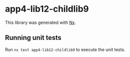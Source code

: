 # app4-lib12-childlib9

This library was generated with [Nx](https://nx.dev).

## Running unit tests

Run `nx test app4-lib12-childlib9` to execute the unit tests.
